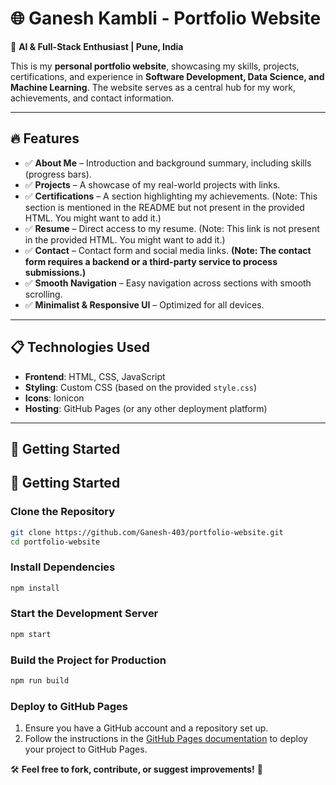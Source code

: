 # 🌐 Ganesh Kambli - Portfolio Website

🚀 **AI & Full-Stack Enthusiast | Pune, India**

This is my **personal portfolio website**, showcasing my skills, projects, certifications, and experience in **Software Development, Data Science, and Machine Learning**. The website serves as a central hub for my work, achievements, and contact information.

---

## 🔥 Features
- ✅ **About Me** – Introduction and background summary, including skills (progress bars).
- ✅ **Projects** – A showcase of my real-world projects with links.
- ✅ **Certifications** – A section highlighting my achievements. (Note: This section is mentioned in the README but not present in the provided HTML. You might want to add it.)
- ✅ **Resume** – Direct access to my resume. (Note: This link is not present in the provided HTML. You might want to add it.)
- ✅ **Contact** – Contact form and social media links. **(Note: The contact form requires a backend or a third-party service to process submissions.)**
- ✅ **Smooth Navigation** – Easy navigation across sections with smooth scrolling.
- ✅ **Minimalist & Responsive UI** – Optimized for all devices.

---

## 📋 Technologies Used
- **Frontend**: HTML, CSS, JavaScript
- **Styling**: Custom CSS (based on the provided `style.css`)
- **Icons**: Ionicon
- **Hosting**: GitHub Pages (or any other deployment platform)

---

## 🚀 Getting Started

## 🚀 Getting Started

### **Clone the Repository**
```sh
git clone https://github.com/Ganesh-403/portfolio-website.git
cd portfolio-website
```

### **Install Dependencies**
```sh
npm install
```

### **Start the Development Server**
```sh
npm start
```

### **Build the Project for Production**
```sh
npm run build
```

### **Deploy to GitHub Pages**
1. Ensure you have a GitHub account and a repository set up.
2. Follow the instructions in the [GitHub Pages documentation](https://docs.github.com/en/pages/getting-started-with-github-pages/creating-a-github-pages-site) to deploy your project to GitHub Pages.

🛠 **Feel free to fork, contribute, or suggest improvements!** 🚀  
